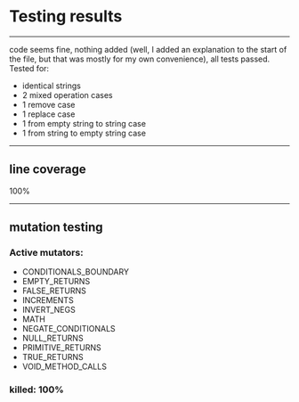 # Testing results

---
code seems fine, nothing added (well, I added an explanation to the start of the file, but that was mostly for my own convenience), all tests passed.
Tested for:
- identical strings
- 2 mixed operation cases
- 1 remove case
- 1 replace case
- 1 from empty string to string case
- 1 from string to empty string case

---
## line coverage
100%

---
## mutation testing

### Active mutators:
- CONDITIONALS_BOUNDARY
- EMPTY_RETURNS
- FALSE_RETURNS
- INCREMENTS
- INVERT_NEGS
- MATH
- NEGATE_CONDITIONALS
- NULL_RETURNS
- PRIMITIVE_RETURNS
- TRUE_RETURNS
- VOID_METHOD_CALLS
### killed: 100%